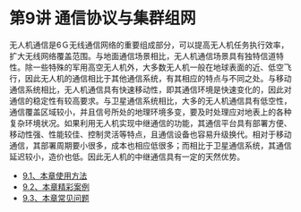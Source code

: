 # 第9讲 通信协议与集群组网

无人机通信是6Ｇ无线通信网络的重要组成部分，可以提高无人机任务执行效率，扩大无线网络覆盖范围。与地面通信场景相比，无人机通信场景具有独特信道特性。除一些特殊的军用高空无人机外，大多数无人机一般在地球表面的近、低空飞行，因此无人机的通信相比于其他通信系统，有其相应的特点与不同之处。与移动通信系统相比，无人机通信具有快速移动性，即其通信环境是快速变化的，因此对通信的稳定性有较高要求。与卫星通信系统相比，大多的无人机通信具有低空性，通信覆盖区域较小，并且信号所处的地理环境多变，要及时处理应对地表上的各种复杂环境状况。如果利用无人机实现中继通信的功能，其通信平台具有部署方便、移动性强、性能较佳、控制灵活等特点，且通信设备也容易升级换代。相对于移动通信，其部署周期要小很多，成本也相应低很多；而相比于卫星通信系统，其通信延迟较小，造价也低。因此无人机的中继通信具有一定的天然优势。

* [9.1、本章使用方法](RflySimComm.md)
* [9.2、本章精彩案例](CoreExp.md)
* [9.3、本章常见问题](FAQ.md)
